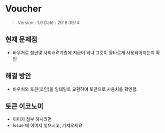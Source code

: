 # Voucher

> Version : 1.0
> Date : 2018.09.14

## 현재 문제점
- 바우처로 청년및 사회배려계층에 지급이 되나
  그것이 올바르게 사용되어지는지 확인

## 해결 방안
- 바우처와 토큰(코인)을 일대일로 교환하여 토큰으로 사용처를 확인함.

## 토큰 이코노미
- 이미지 첨부 하시려면
- Issue 에 이미지 넣으시고, 가져오세요
